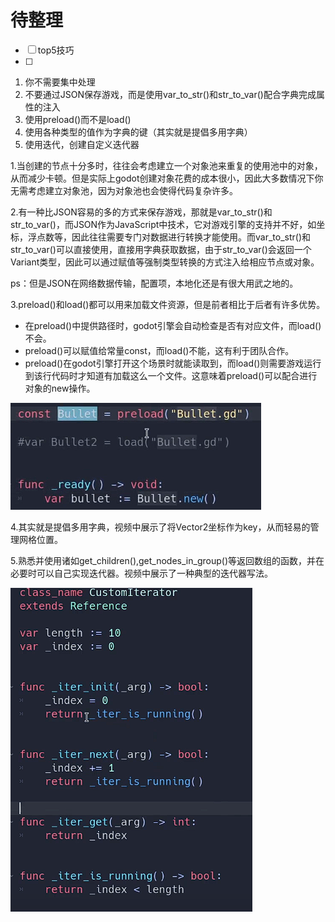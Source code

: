# 待整理

* [ ]  top5技巧
* [ ]



1. 你不需要集中处理
2. 不要通过JSON保存游戏，而是使用var\_to\_str()和str\_to\_var()配合字典完成属性的注入
3. 使用preload()而不是load()
4. 使用各种类型的值作为字典的键（其实就是提倡多用字典）
5. 使用迭代，创建自定义迭代器

1.当创建的节点十分多时，往往会考虑建立一个对象池来重复的使用池中的对象，从而减少卡顿。但是实际上godot创建对象花费的成本很小，因此大多数情况下你无需考虑建立对象池，因为对象池也会使得代码复杂许多。

2.有一种比JSON容易的多的方式来保存游戏，那就是var\_to\_str()和str\_to\_var()，而JSON作为JavaScript中技术，它对游戏引擎的支持并不好，如坐标，浮点数等，因此往往需要专门对数据进行转换才能使用。而var\_to\_str()和str\_to\_var()可以直接使用，直接用字典获取数据，由于str\_to\_var()会返回一个Variant类型，因此可以通过赋值等强制类型转换的方式注入给相应节点或对象。

ps：但是JSON在网络数据传输，配置项，本地化还是有很大用武之地的。

3.preload()和load()都可以用来加载文件资源，但是前者相比于后者有许多优势。

* 在preload()中提供路径时，godot引擎会自动检查是否有对应文件，而load()不会。
* preload()可以赋值给常量const，而load()不能，这有利于团队合作。
* preload()在godot引擎打开这个场景时就能读取到，而load()则需要游戏运行到该行代码时才知道有加载这么一个文件。这意味着preload()可以配合进行对象的new操作。

![](.未整理_images/dd6a6376.png)

4.其实就是提倡多用字典，视频中展示了将Vector2坐标作为key，从而轻易的管理网格位置。

5.熟悉并使用诸如get\_children(),get\_nodes\_in\_group()等返回数组的函数，并在必要时可以自己实现迭代器。视频中展示了一种典型的迭代器写法。

![](.未整理_images/7c9273a0.png)
